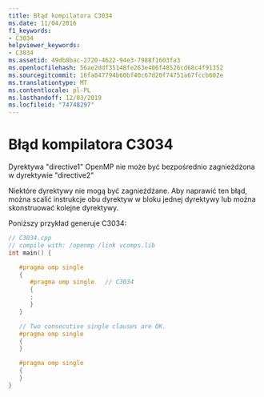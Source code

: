 ```yaml
---
title: Błąd kompilatora C3034
ms.date: 11/04/2016
f1_keywords:
- C3034
helpviewer_keywords:
- C3034
ms.assetid: 49db8bac-2720-4622-94e3-7988f1603fa3
ms.openlocfilehash: 56ae2ddf35148fe263e406f48526cd68c4f91352
ms.sourcegitcommit: 16fa847794b60bf40c67d20f74751a67fccb602e
ms.translationtype: MT
ms.contentlocale: pl-PL
ms.lasthandoff: 12/03/2019
ms.locfileid: "74748297"
---
```

# <a name="compiler-error-c3034"></a>Błąd kompilatora C3034

Dyrektywa "directive1" OpenMP nie może być bezpośrednio zagnieżdżona w dyrektywie "directive2"

Niektóre dyrektywy nie mogą być zagnieżdżane. Aby naprawić ten błąd, można scalić instrukcje obu dyrektyw w bloku jednej dyrektywy lub można skonstruować kolejne dyrektywy.

Poniższy przykład generuje C3034:

```cpp
// C3034.cpp
// compile with: /openmp /link vcomps.lib
int main() {

   #pragma omp single
   {
      #pragma omp single   // C3034
      {
      ;
      }
   }

   // Two consecutive single clauses are OK.
   #pragma omp single
   {
   }

   #pragma omp single
   {
   }
}
```
